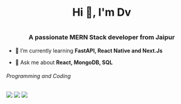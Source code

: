 
<h1 align="center">Hi 👋, I'm Dv<h1>
<h3 align="center">A passionate MERN Stack developer from Jaipur</h3>

- 🌱 I’m currently learning **FastAPI, React Native and Next.Js**

- 💬 Ask me about **React, MongoDB, SQL**


###### Programming and Coding
[<img src="https://img.shields.io/badge/-GeeksforGeeks-E5E5E5?style=flat-square&logo=GeeksforGeeks&logoColor=black" />](https://auth.geeksforgeeks.org/user/deven027/profile)
[<img src="https://img.shields.io/badge/-LeetCode-FFA116?style=flat-squaree&logo=LeetCode&logoColor=black" />](https://leetcode.com/deskofnia)
[<img src="https://img.shields.io/badge/-Hackerrank-2EC866?style=flat-square&logo=HackerRank&logoColor=white" />](https://www.hackerrank.com/deven27)

